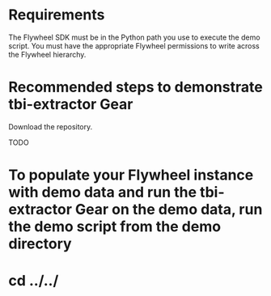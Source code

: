 # Requirements

The Flywheel SDK must be in the Python path you use to execute the demo script.
You must have the appropriate Flywheel permissions to write across the Flywheel hierarchy.

# Recommended steps to demonstrate tbi-extractor Gear

Download the repository.

TODO
# To populate your Flywheel instance with demo data and run the tbi-extractor Gear on the demo data, run the demo script from the demo directory
# cd ../../
